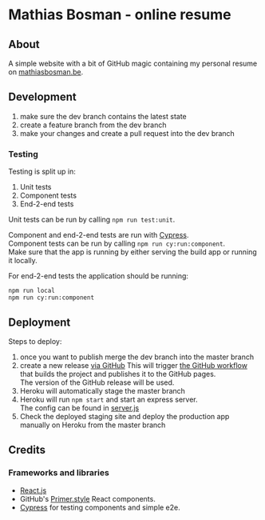 # Mathias Bosman - online resume

## About

A simple website with a bit of GitHub magic containing my personal resume
on [mathiasbosman.be][link_mathiasbosman_be].

## Development
1. make sure the dev branch contains the latest state
2. create a feature branch from the dev branch
3. make your changes and create a pull request into the dev branch

### Testing
Testing is split up in:
1. Unit tests
2. Component tests
3. End-2-end tests

Unit tests can be run by calling `npm run test:unit`.

Component and end-2-end tests are run with [Cypress][link_cypress].  
Component tests can be run by calling `npm run cy:run:component`.  
Make sure that the app is running by either serving the build app or running it locally.

For end-2-end tests the application should be running:
```shell
npm run local
npm run cy:run:component
```

## Deployment
Steps to deploy:

1. once you want to publish merge the dev branch into the master branch
2. create a new release [via GitHub][link_github_new_release]
This will trigger [the GitHub workflow](.github/workflows/publish.yml) that builds the project and publishes it to the GitHub pages.  
The version of the GitHub release will be used.
3. Heroku will automatically stage the master branch
4. Heroku will run `npm start` and start an express server.  
The config can be found in [server.js](server/server.js)
5. Check the deployed staging site and deploy the production app manually on Heroku from the master branch

## Credits

### Frameworks and libraries
- [React.js][link_react_js]
- GitHub's [Primer.style][link_primer_style] React components.
- [Cypress][link_cypress] for testing components and simple e2e.

[link_mathiasbosman_be]:http://mathiasbosman.be
[link_react_js]:https://reactjs.org/
[link_primer_style]:https://primer.style/
[link_github_new_release]:https://github.com/mathiasbosman/mathiasbosman.github.io/releases/new
[link_cypress]:https://cypress.io